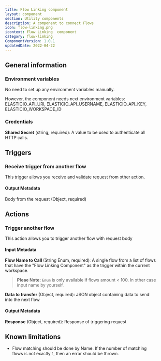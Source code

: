 ```yaml
---
title: Flow Linking component
layout: component
section: Utility components
description: A component to connect Flows
icon: flow-linking.png
icontext: Flow Linking  component
category: flow-linking
ComponentVersion: 1.0.1
updatedDate: 2022-04-22
---
```


## General information

### Environment variables

No need to set up any environment variables manually.

However, the component needs next environment variables: ELASTICIO_API_URI, ELASTICIO_API_USERNAME, ELASTICIO_API_KEY, ELASTICIO_WORKSPACE_ID

### Credentials

**Shared Secret** (string, required): A value to be used to authenticate all HTTP calls.

## Triggers

### Receive trigger from another flow

This trigger allows you receive and validate request from other action.

#### Output Metadata

Body from the request (Object, required)

## Actions

### Trigger another flow

This action allows you to trigger another flow with request body

#### Input Metadata

**Flow Name to Call** (String Enum, required): A single flow from a list of flows that have the "Flow Linking Component" as the trigger within the current workspace.

>**Pleae Note:** `Enum` is only available if flows amount < 100. In other case input name by yourself.

**Data to transfer** (Object, required): JSON object containing data to send into the next flow.

#### Output Metadata

**Response** (Object, required): Response of triggering request

## Known limitations

* Flow matching should be done by Name. If the number of matching flows is not exactly 1, then an error should be thrown.
